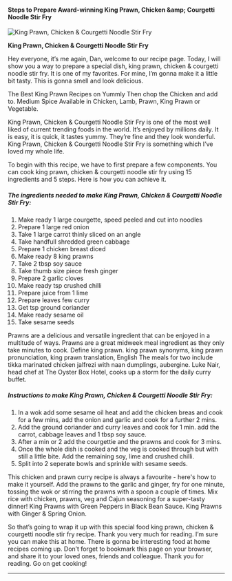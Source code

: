             

#### Steps to Prepare Award-winning King Prawn, Chicken &amp;amp; Courgetti Noodle Stir Fry

![King Prawn, Chicken &amp; Courgetti Noodle Stir Fry](https://img-global.cpcdn.com/recipes/ffad8b6f2060b2cd/751x532cq70/king-prawn-chicken-courgetti-noodle-stir-fry-recipe-main-photo.jpg)

**King Prawn, Chicken &amp; Courgetti Noodle Stir Fry**

Hey everyone, it’s me again, Dan, welcome to our recipe page. Today, I will show you a way to prepare a special dish, king prawn, chicken & courgetti noodle stir fry. It is one of my favorites. For mine, I’m gonna make it a little bit tasty. This is gonna smell and look delicious.

The Best King Prawn Recipes on Yummly Then chop the Chicken and add to. Medium Spice Available in Chicken, Lamb, Prawn, King Prawn or Vegetable.

King Prawn, Chicken & Courgetti Noodle Stir Fry is one of the most well liked of current trending foods in the world. It’s enjoyed by millions daily. It is easy, it is quick, it tastes yummy. They’re fine and they look wonderful. King Prawn, Chicken & Courgetti Noodle Stir Fry is something which I’ve loved my whole life.

To begin with this recipe, we have to first prepare a few components. You can cook king prawn, chicken & courgetti noodle stir fry using 15 ingredients and 5 steps. Here is how you can achieve it.

##### The ingredients needed to make King Prawn, Chicken & Courgetti Noodle Stir Fry:

1.  Make ready 1 large courgette, speed peeled and cut into noodles
2.  Prepare 1 large red onion
3.  Take 1 large carrot thinly sliced on an angle
4.  Take handfull shredded green cabbage
5.  Prepare 1 chicken breast diced
6.  Make ready 8 king prawns
7.  Take 2 tbsp soy sauce
8.  Take thumb size piece fresh ginger
9.  Prepare 2 garlic cloves
10.  Make ready tsp crushed chilli
11.  Prepare juice from 1 lime
12.  Prepare leaves few curry
13.  Get tsp ground coriander
14.  Make ready sesame oil
15.  Take sesame seeds

Prawns are a delicious and versatile ingredient that can be enjoyed in a multitude of ways. Prawns are a great midweek meal ingredient as they only take minutes to cook. Define king prawn. king prawn synonyms, king prawn pronunciation, king prawn translation, English The meals for two include tikka marinated chicken jalfrezi with naan dumplings, aubergine. Luke Nair, head chef at The Oyster Box Hotel, cooks up a storm for the daily curry buffet.

##### Instructions to make King Prawn, Chicken & Courgetti Noodle Stir Fry:

1.  In a wok add some sesame oil heat and add the chicken breas and cook for a few mins, add the onion and garlic and cook for a further 2 mins.
2.  Add the ground coriander and curry leaves and cook for 1 min. add the carrot, cabbage leaves and 1 tbsp soy sauce.
3.  After a min or 2 add the courgettie and the prawns and cook for 3 mins.
4.  Once the whole dish is cooked and the veg is cooked through but with still a little bite. Add the remaining soy, lime and crushed chilli.
5.  Split into 2 seperate bowls and sprinkle with sesame seeds.

This chicken and prawn curry recipe is always a favourite - here's how to make it yourself. Add the prawns to the garlic and ginger, fry for one minute, tossing the wok or stirring the prawns with a spoon a couple of times. Mix rice with chicken, prawns, veg and Cajun seasoning for a super-tasty dinner! King Prawns with Green Peppers in Black Bean Sauce. King Prawns with Ginger & Spring Onion.

So that’s going to wrap it up with this special food king prawn, chicken & courgetti noodle stir fry recipe. Thank you very much for reading. I’m sure you can make this at home. There is gonna be interesting food at home recipes coming up. Don’t forget to bookmark this page on your browser, and share it to your loved ones, friends and colleague. Thank you for reading. Go on get cooking!

* * *